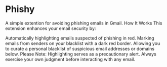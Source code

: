 # Phishy
A simple extention for avoiding phishing emails in Gmail.
How It Works
This extension enhances your email security by:

Automatically highlighting emails suspected of phishing in red.
Marking emails from senders on your blacklist with a dark red border.
Allowing you to curate a personal blacklist of suspicious email addresses or domains below.
Please Note: Highlighting serves as a precautionary alert. Always exercise your own judgment before interacting with any email.
